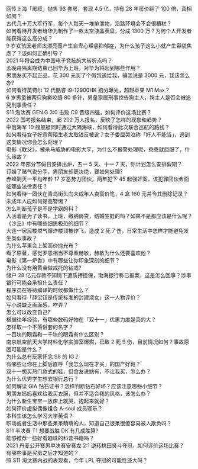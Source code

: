 网传上海「房叔」抛售 93 套房，套现 4.5 亿，持有 28 年房价翻了 100 倍，真相如何？  
古代几十万大军行军，每个人每天一堆排泄物，沿路环境会不会很糟糕？  
如何看待开发者给华为制作了一款太空液晶表盘，分成 1300 万？为何个人开发者能获得这么高分成？  
9 岁女孩因老师太漂亮而产生自卑心理患抑郁症，为什么孩子这么小就产生容貌焦虑了？该如何正确引导？  
2021 年将会成为中国电子竞技的大转折点吗？  
孟晚舟隔离期结束已回华为上班，对华为将起到哪些作用？  
男朋友买不起正品，花 300 元买了个假包送给我，骗我说是 3000 元，我该怎么办?  
如何看待英特尔 12 代酷睿 i9-12900HK 跑分曝光，超越苹果 M1 Max？  
6 岁男童被两只狗撕咬缝 80 多针，男童家属刑事控告狗主人，狗主人是否会被追究刑事责任？  
S11 淘汰赛 GEN.G 3:0 击败 C9 晋级四强，如何评价这场比赛？  
2022 国考报名结束，超 202 万人报名，反映了怎样的现象和趋势？  
中俄海军 10 艘舰艇同时通过大隅海峡，如何看待此次联合巡航的路线？  
如何看待女子好意帮陌生老太取钱反被讹？女子委屈哭泣称「好人不能当」，遇到这类情况你会怎么处理？  
电影《教父》，被杀马威胁的电影大亨，为什么不报警处理呢，乖乖就屈服了，什么缘故？  
2022 年部分节假日安排出炉，五一 5 天、十一 7 天，你计划怎么安排假期？  
订婚了赌气说分手，男朋友却更决绝，要如何处理?  
赤峰剿灭一平均年龄 17 岁恶势力团伙，两年犯下 45 起强奸案，该犯罪团伙会面临哪些法律责任？  
如何看待一团伙在青岛街头向未成年人卖高价笔，4 盒 160 元并令其删除记录？未成年人应如何提高警惕？  
怎么判断孩子是不是学霸的料？  
人活着是为了读书，上班，缴纳房贷，结婚生娃的吗？如果不是那应该是什么呢？  
《沙丘》中有哪些细思极恐的细节？  
大连一居民楼燃气爆炸楼顶被炸飞，造成 2 死 7 伤，日常生活中怎样才能避免发生类似事故？  
为什么苹果会上架高价抛光布？  
看了原著，感觉罗恩相当不尊重赫敏，赫敏为什么还要喜欢他？  
电影《第一炉香》中有哪些让你印象深刻的细节？  
为什么没有用黄金做戒托的钻戒?  
储户 28 亿元存款不知情下遭质押担保，渤海银行称已报案，这是怎么回事？涉事银行可能会承担什么责任？  
程序员在等待编译的时候都做什么？  
如何看待「薛宝钗是传统标准的封建淑女」这一人物评价？  
写小说缺乏画面感，咋弄？  
怎么可以改变自己?  
根据往年经验，有哪些数码好物在「双十一」优惠力度是真的大？  
怎样取一个不落俗套的名字？  
一百块的眼霜和一千块的眼霜有什么区别？  
南京航空航天大学材料化学实验室爆燃，已致 2 死 9 伤，目前情况如何？事故原因可能是什么？  
为什么总有玩家怀念 S8 的 IG？  
有哪些让你在上脚后直呼「我怎么现在才买」的国产好鞋？  
双十一想买热门款式的鞋，但舍友说她有，不让我买，怎么办？  
为什么优秀学生想去银行总行？  
如何解读 GIA 钻石证书？怎样判断钻石好坏？应该注意哪些小细节？  
男朋友妈妈喜欢给我买衣服，但并不适合我的风格，该怎么办？  
为什么新生宝宝一放床上就哭，抱起来就好？  
如何评价虚拟偶像组合 A-soul 成员珈乐？  
本科生该怎么学习大学英语？  
职场或者生活中那些呆呆萌萌的人，知道自己很呆很傻容易被人欺负吗？  
S11 半决赛 T1 想要战胜 DK 有几成胜算?  
能够推荐一些好看趣味的科普书籍吗？  
2021 丹麦公开赛男单决赛安赛龙 2:1 逆转桃田贤斗夺冠，如何评价这场比赛？  
有哪些事是买房之后才知道的？  
照 S11 淘汰赛内战的表现看，今年 LPL 夺冠的可能性还大吗？  
